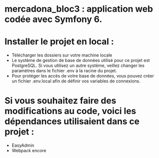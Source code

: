 # mercadona_bloc3 : application web codée avec Symfony 6. 

# Installer le projet en local : 
- Télécharger les dossiers sur votre machine locale
- Le système de gestion de base de données utilisé pour ce projet est PostgreSQL. Si vous utilisez un autre système, veillez changer les paramètres dans le fichier .env à la racine du projet.
- Pour protéger les accès de votre base de données, vous pouvez créer un fichier .env.local afin de définir vos variables de connexions.

# Si vous souhaitez faire des modifications au code, voici les dépendances utilisaient dans ce projet :
- EasyAdmin
- Webpack encore
